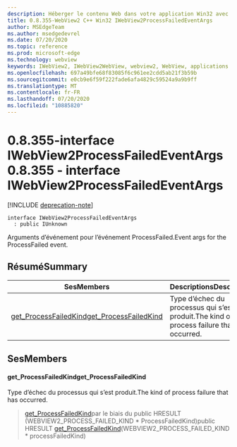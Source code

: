 ```yaml
---
description: Héberger le contenu Web dans votre application Win32 avec le contrôle Microsoft Edge WebView2
title: 0.8.355-WebView2 C++ Win32 IWebView2ProcessFailedEventArgs
author: MSEdgeTeam
ms.author: msedgedevrel
ms.date: 07/20/2020
ms.topic: reference
ms.prod: microsoft-edge
ms.technology: webview
keywords: IWebView2, IWebView2WebView, webview2, WebView, applications Win32, Win32, Edge
ms.openlocfilehash: 697a49bfe68f83085f6c961ee2cdd5ab21f3b59b
ms.sourcegitcommit: e0cb9e6f59f222fade6afa4829c59524a9a9b9ff
ms.translationtype: MT
ms.contentlocale: fr-FR
ms.lasthandoff: 07/20/2020
ms.locfileid: "10885820"
---
```

# <span data-ttu-id="aade2-104">0.8.355-interface IWebView2ProcessFailedEventArgs</span><span class="sxs-lookup"><span data-stu-id="aade2-104">0.8.355 - interface IWebView2ProcessFailedEventArgs</span></span> 

[!INCLUDE [deprecation-note](../../includes/deprecation-note.md)]

```
interface IWebView2ProcessFailedEventArgs
  : public IUnknown
```

<span data-ttu-id="aade2-105">Arguments d’événement pour l’événement ProcessFailed.</span><span class="sxs-lookup"><span data-stu-id="aade2-105">Event args for the ProcessFailed event.</span></span>

## <span data-ttu-id="aade2-106">Résumé</span><span class="sxs-lookup"><span data-stu-id="aade2-106">Summary</span></span>

 <span data-ttu-id="aade2-107">Ses</span><span class="sxs-lookup"><span data-stu-id="aade2-107">Members</span></span>                        | <span data-ttu-id="aade2-108">Descriptions</span><span class="sxs-lookup"><span data-stu-id="aade2-108">Descriptions</span></span>
--------------------------------|---------------------------------------------
[<span data-ttu-id="aade2-109">get_ProcessFailedKind</span><span class="sxs-lookup"><span data-stu-id="aade2-109">get_ProcessFailedKind</span></span>](#get_processfailedkind) | <span data-ttu-id="aade2-110">Type d’échec du processus qui s’est produit.</span><span class="sxs-lookup"><span data-stu-id="aade2-110">The kind of process failure that has occurred.</span></span>

## <span data-ttu-id="aade2-111">Ses</span><span class="sxs-lookup"><span data-stu-id="aade2-111">Members</span></span>

#### <span data-ttu-id="aade2-112">get_ProcessFailedKind</span><span class="sxs-lookup"><span data-stu-id="aade2-112">get_ProcessFailedKind</span></span> 

<span data-ttu-id="aade2-113">Type d’échec du processus qui s’est produit.</span><span class="sxs-lookup"><span data-stu-id="aade2-113">The kind of process failure that has occurred.</span></span>

> <span data-ttu-id="aade2-114">[get_ProcessFailedKind](#get_processfailedkind)par le biais du public HRESULT (WEBVIEW2_PROCESS_FAILED_KIND \* ProcessFailedKind)</span><span class="sxs-lookup"><span data-stu-id="aade2-114">public HRESULT [get_ProcessFailedKind](#get_processfailedkind)(WEBVIEW2_PROCESS_FAILED_KIND \* processFailedKind)</span></span>

